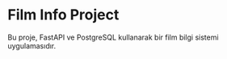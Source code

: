 # Film Info Project
Bu proje, FastAPI ve PostgreSQL kullanarak bir film bilgi sistemi uygulamasıdır.
